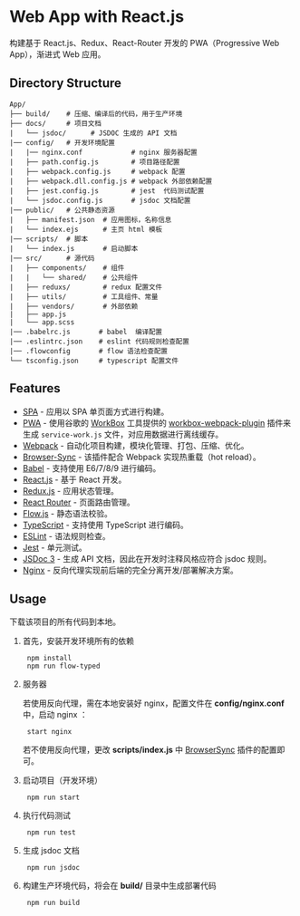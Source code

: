 # Web App with React.js

构建基于 React.js、Redux、React-Router 开发的 PWA（Progressive Web App），渐进式 Web 应用。

## Directory Structure

    App/
    ├── build/    # 压缩、编译后的代码，用于生产环境
    ├── docs/     # 项目文档
    |   └── jsdoc/      # JSDOC 生成的 API 文档
    |── config/   # 开发环境配置
    |   |── nginx.conf            # nginx 服务器配置
    |   ├── path.config.js        # 项目路径配置
    |   ├── webpack.config.js     # webpack 配置
    |   ├── webpack.dll.config.js # webpack 外部依赖配置
    |   ├── jest.config.js        # jest  代码测试配置
    |   └── jsdoc.config.js       # jsdoc 文档配置
    |── public/   # 公共静态资源
    |   ├── manifest.json  # 应用图标，名称信息
    |   └── index.ejs      # 主页 html 模板
    |── scripts/  # 脚本
    |   └── index.js       # 启动脚本
    |── src/      # 源代码
    |   ├── components/    # 组件
    |   |   └── shared/    # 公共组件
    |   ├── reduxs/        # redux 配置文件
    |   ├── utils/         # 工具组件、常量
    |   ├── vendors/       # 外部依赖
    |   ├── app.js
    |   └── app.scss
    |── .babelrc.js       # babel  编译配置
    |── .eslintrc.json    # eslint 代码规则检查配置
    |── .flowconfig       # flow 语法检查配置
    └── tsconfig.json     # typescript 配置文件

## Features

- [SPA](https://en.wikipedia.org/wiki/Single-page_application) - 应用以 SPA 单页面方式进行构建。
- [PWA](https://en.wikipedia.org/wiki/Single-page_application) - 使用谷歌的 [WorkBox](https://developers.google.com/web/tools/workbox/) 工具提供的 [workbox-webpack-plugin](https://developers.google.com/web/tools/workbox/modules/workbox-webpack-plugin) 插件来生成 `service-work.js` 文件，对应用数据进行离线缓存。
- [Webpack](https://webpack.js.org/) - 自动化项目构建，模块化管理、打包、压缩、优化。
- [Browser-Sync](https://www.browsersync.io/) - 该插件配合 Webpack 实现热重载（hot reload）。
- [Babel](https://babeljs.io/) - 支持使用 E6/7/8/9 进行编码。
- [React.js](https://reactjs.org/) - 基于 React 开发。
- [Redux.js](https://redux.js.org/) - 应用状态管理。
- [React Router](https://reacttraining.com/react-router/) - 页面路由管理。
- [Flow.js](https://flow.org/) - 静态语法校验。
- [TypeScript](http://www.typescriptlang.org/) - 支持使用 TypeScript 进行编码。
- [ESLint](https://eslint.org/) - 语法规则检查。
- [Jest](https://jestjs.io/) - 单元测试。
- [JSDoc 3](http://usejsdoc.org/) - 生成 API 文档，因此在开发时注释风格应符合 jsdoc 规则。
- [Nginx](http://nginx.org/) - 反向代理实现前后端的完全分离开发/部署解决方案。

## Usage

下载该项目的所有代码到本地。

1. 首先，安装开发环境所有的依赖

		npm install
        npm run flow-typed

2. 服务器

    若使用反向代理，需在本地安装好 nginx，配置文件在 **config/nginx.conf** 中，启动 nginx ：

		start nginx

	若不使用反向代理，更改 **scripts/index.js** 中 [BrowserSync](https://www.browsersync.io/) 插件的配置即可。

3. 启动项目（开发环境）

		npm run start

4. 执行代码测试

        npm run test

5. 生成 jsdoc 文档

		npm run jsdoc

6. 构建生产环境代码，将会在 **build/** 目录中生成部署代码

		npm run build
